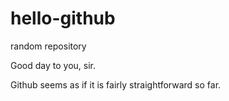 # hello-github
random repository

Good day to you, sir. 

Github seems as if it is fairly straightforward so far. 
